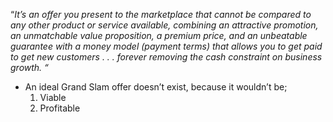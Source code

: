 “_It’s an offer you present to the marketplace that cannot be compared to any other product or service available, combining an attractive promotion, an unmatchable value proposition, a premium price, and an unbeatable guarantee with a money model (payment terms) that allows you to get paid to get new customers . . . forever removing the cash constraint on business growth. “_

- An ideal Grand Slam offer doesn’t exist, because it wouldn’t be;
    1. Viable
    2. Profitable